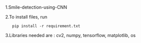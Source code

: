 1.Smile-detection-using-CNN

2.To install files, run 
```shell
   pip install -r requirement.txt
```
3.Libraries needed are : cv2, numpy, tensorflow, matplotlib, os


